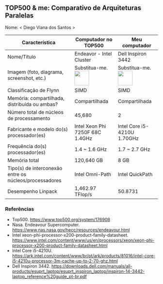 TOP500 & me: Comparativo de Arquiteturas Paralelas
--------------------------------------------------

Nome: < Diego Viana dos Santos >

| Característica                                            | Computador no TOP500  | Meu computador  |
| --------------------------------------------------------- | --------------------- | --------------- |
| Nome/Título                                               | Endeavor - Intel Cluster                      | Dell Inspiron 3442            |
| Imagem (foto, diagrama, screenshot, etc.)                 | Substitua-me. <img src="http://www.top500.org/static//images/Top500_logo.png" width="48"> | Substitua-me. <img src="http://www.top500.org/static//images/Top500_logo.png" width="48">|
| Classificação de Flynn                                    | SIMD                      | SIMD                |
| Memória: compartilhada, distribuída ou ambas?             | Compartilhada                      | Compartilhada                |
| Número total de núcleos de processamento                  | 45,680                      | 2                |
| Fabricante e modelo do(s) processador(es)                 | Intel Xeon Phi 7250F 68C 1.4GHz                      | Intel Core i5-4210U 1.70GHz                |
| Frequência do(s) processador(es)                          | 1.4 ~ 1.6 GHz                      | 1.7 ~ 2.7 GHz                |
| Memória total                                             | 120,640 GB                      | 8 GB                |
| Tipo(s) de interconexão entre os núcleos/processadores    | Intel Omni-Path                      | Intel QuickPath                |
| Desempenho Linpack                                        | 1,462.97 TFlop/s                      | 50.8731                |

### Referências
- Top500. https://www.top500.org/system/176908
- Nasa. Endeavour Supercomputer. https://www.nas.nasa.gov/hecc/resources/endeavour.html
- Intel xeon-phi-processor-x200-product-family-datasheet. https://www.intel.com/content/www/us/en/processors/xeon/xeon-phi-processor-x200-product-family-datasheet.html
- Intel Core i5-4210U. https://ark.intel.com/content/www/br/pt/ark/products/81016/intel-core-i5-4210u-processor-3m-cache-up-to-2-70-ghz.html
- Dell Inspiron 3442. https://downloads.dell.com/manuals/all-products/esuprt_laptop/esuprt_inspiron_laptop/inspiron-14-3442-laptop_reference%20guide_pt-br.pdf
